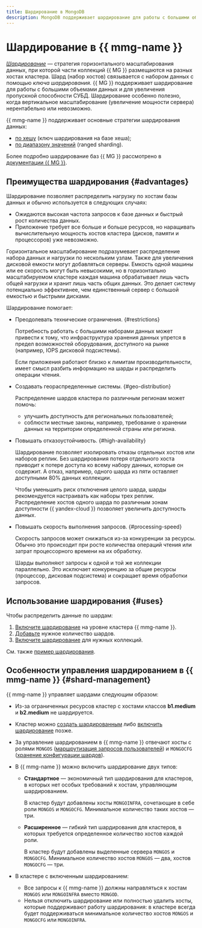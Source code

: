 ```yaml
---
title: Шардирование в MongoDB
description: MongoDB поддерживает шардирование для работы с большими объемами данных и для увеличения пропускной способности СУБД. Шардирование особенно полезно, когда вертикальное масштабирование (увеличение мощности сервера) нерентабельно или невозможно. {{ mmg-name }} поддерживает основные стратегии шардирования данных — по хешу (ключ шардирования на базе хеша) и по диапазону значений (ranged sharding).
---
```


# Шардирование в {{ mmg-name }}

[_Шардирование_](../../glossary/sharding.md) — стратегия горизонтального масштабирования данных, при которой части коллекций {{ MG }} размещаются на разных хостах кластера. Шард (набор хостов) связывается с набором данных с помощью _ключа шардирования_. {{ MG }} поддерживает шардирование для работы с большими объемами данных и для увеличения пропускной способности СУБД. Шардирование особенно полезно, когда вертикальное масштабирование (увеличение мощности сервера) нерентабельно или невозможно.

{{ mmg-name }} поддерживает основные стратегии шардирования данных:
 
 * [по хешу](https://docs.mongodb.com/manual/core/hashed-sharding/) (ключ шардирования на базе хеша);
 * [по диапазону значений](https://docs.mongodb.com/manual/core/ranged-sharding/) (ranged sharding).

Более подробно шардирование баз {{ MG }} рассмотрено в [документации {{ MG }}](https://docs.mongodb.com/manual/sharding/#sharded-cluster).

## Преимущества шардирования {#advantages}

Шардирование позволяет распределить нагрузку по хостам базы данных и обычно используется в следующих случаях:
- Ожидаются высокая частота запросов к базе данных и быстрый рост количества данных.
- Приложение требует все больше и больше ресурсов, но наращивать вычислительную мощность хостов кластера (дисков, памяти и процессоров) уже невозможно.

Горизонтальное масштабирование подразумевает распределение набора данных и нагрузки по нескольким узлам. Также для увеличения дисковой емкости могут добавляться серверы. Емкость одной машины или ее скорость могут быть невысокими, но в горизонтально масштабируемом кластере каждая машина обрабатывает лишь часть общей нагрузки и хранит лишь часть общих данных. Это делает систему потенциально эффективнее, чем единственный сервер с большой емкостью и быстрыми дисками.

Шардирование помогает:
- Преодолевать технические ограничения. {#restrictions}

  Потребность работать с большими наборами данных может привести к тому, что инфраструктура хранения данных упрется в предел возможностей оборудования, доступного на рынке (например, IOPS дисковой подсистемы).

  Если приложения работают близко к лимитам производительности, имеет смысл разбить информацию на шарды и распределить операции чтения.  

- Создавать геораспределенные системы. {#geo-distribution}

  Распределение шардов кластера по различным регионам может помочь:
  - улучшить доступность для региональных пользователей;
  - соблюсти местные законы, например, требование о хранении данных на территории определенной страны или региона.

- Повышать отказоустойчивость. {#high-availability}
  
  Шардирование позволяет изолировать отказы отдельных хостов или наборов реплик. Без шардирования потеря отдельного хоста приводит к потере доступа ко всему набору данных, которые он содержит. А отказ, например, одного шарда из пяти оставляет доступными 80% данных коллекции.

  Чтобы уменьшить риск отключения целого шарда, шарды рекомендуется настраивать как наборы трех реплик. Распределение хостов одного шарда по различным зонам доступности {{ yandex-cloud }} позволяет увеличить доступность данных.  
  
- Повышать скорость выполнения запросов. {#processing-speed} 

  Скорость запросов может снижаться из-за конкуренции за ресурсы. Обычно это происходит при росте количества операций чтения или затрат процессорного времени на их обработку.

  Шарды выполняют запросы к одной и той же коллекции параллельно. Это исключает конкуренцию за общие ресурсы (процессор, дисковая подсистема) и сокращает время обработки запросов.


## Использование шардирования {#uses}

Чтобы распределить данные по шардам:
1. [Включите шардирование](../operations/shards.md#enable) на уровне кластера {{ mmg-name }}.
1. [Добавьте](../operations/shards.md#add-shard) нужное количество шардов.
1. [Включите шардирование](../tutorials/sharding.md#enable) для нужных коллекций. 

См. также [пример шардирования](../tutorials/sharding.md#example).


## Особенности управления шардированием в {{ mmg-name }} {#shard-management}

{{ mmg-name }} управляет шардами следующим образом:

- Из-за ограниченных ресурсов кластер с хостами классов **b1.medium** и **b2.medium** не шардируется.

- Кластер можно [создать шардированным](../operations/cluster-create.md#creating-a-sharded-cluster) либо [включить шардирование](../operations/shards.md#enable) позже.

- За управление шардированием в {{ mmg-name }} отвечают хосты с ролями `MONGOS` ([маршрутизация запросов пользователей](https://docs.mongodb.com/manual/core/sharded-cluster-query-router/)) и `MONGOCFG` ([хранение конфигурации шардов](https://docs.mongodb.com/manual/core/sharded-cluster-config-servers/)).

- В {{ mmg-name }} можно включить шардирование двух типов:
  - **Стандартное** — экономичный тип шардирования для кластеров, в которых нет особых требований к хостам, управляющим шардированием.
  
    В кластер будут добавлены хосты `MONGOINFRA`, сочетающие в себе роли `MONGOS` и `MONGOCFG`. Минимальное количество таких хостов — три.
    
  - **Расширенное** — гибкий тип шардирования для кластеров, в которых требуется определенное количество хостов каждой роли.
  
    В кластер будут добавлены выделенные сервера `MONGOS` и `MONGOCFG`. Минимальное количество хостов `MONGOS` — два, хостов `MONGOCFG` — три.
    
- В кластере с включенным шардированием:
  - Все запросы к {{ mmg-name }} должны направляться к хостам `MONGOS` или `MONGOINFRA` вместо `MONGOD`.
  - Нельзя отключить шардирование или полностью удалить хосты, которые поддерживают работу шардирования: в кластере всегда будет поддерживаться минимальное количество хостов `MONGOS` и `MONGOCFG` или `MONGOINFRA`.
